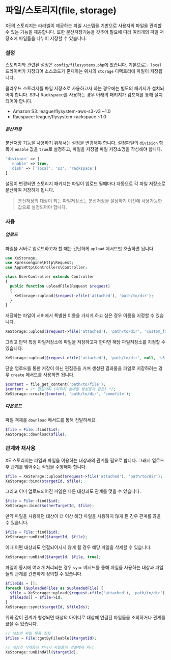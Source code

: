 # 파일/스토리지(file, storage)

XE의 스토리지는 라라벨이 제공하는 파일 시스템을 기반으로 사용자의 파일을 관리할 수 있는 기능을 제공합니다. 또한 분산저장기능을 갖추어 필요에 따라 여러개의 파일 저장소에 파일들을 나누어 저장할 수 있습니다.

### 설정

스토리지와 관련된 설정은 `config/filesystems.php`에 있습니다. 기본으로는 `local`드라이버가 지정되어 소스코드가 존재하는 위치의 `storage` 디렉토리에 파일이 저장됩니다.

클라우드 스토리지를 파일 저장소로 사용하고자 하는 경우에는 별도의 패키지가 설치되어야 합니다. S3나 Rackspace를 사용하는 경우 아래의 패키지가 컴포저를 통해 설치되어야 합니다.
- Amazon S3: league/flysystem-aws-s3-v3 ~1.0
- Racspace: league/flysystem-rackspace ~1.0


##### 분산저장
분산저장 기능을 사용하기 위해서는 설정을 변경해야 합니다. 설정파일의 `division` 항목에 `enable` 값을 `true`로 설정하고, 파일을 저장할 파일 저장소명을 작성해야 합니다.
```php
'division' => [
  'enable' => true,
  'disk' => ['local', 's3', 'rackspace']
]
```

설정이 변경되면 스토리지 패키지는 파일이 업로드 될때마다 자동으로 각 파일 저장소로 분산하여 저장하게 됩니다.

> 분산저장의 대상이 되는 파일저장소는 분산저장을 설정하기 이전에 사용가능한 값으로 설정되어야 합니다.


### 사용

##### 업로드

파일을 서버로 업로드하고자 할 때는 간단하게 `upload` 메서드만 호출하면 됩니다.

```php
use XeStorage;
use Xpressengine\Http\Request;
use App\Http\Controllers\Controller;

class UserController extends Controller
{
  public function uploadFile(Request $request)
  {
    XeStorage::upload($request->file('attached'), 'path/to/dir');
  }
}  
```

저장하는 파일이 서버에서 특별한 이름을 가지게 하고 싶은 경우 이름을 지정할 수 있습니다.

```php
XeStorage::upload($request->file('attached'), 'path/to/dir', 'custom_file_name');
```

그리고 만약 특정 파일저장소에 파일을 저장하고자 한다면 해당 파일저장소를 지정할 수 있습니다.

```php
XeStorage::upload($request->file('attached'), 'path/to/dir', null, 's3');
```

단순 업로드를 통한 저장이 아닌 편집등을 거쳐 생성된 결과물을 파일로 저장하려는 경우 `create` 메서드를 사용하면 됩니다.

```php
$content = file_get_content('path/to/file');
$content = /* 편집처리 (이미지 섬네일 생성등과 같은) */;
XeStorage::create($content, 'path/to/dir', 'somefile');
```

##### 다운로드

파일 객체를 `download` 메서드를 통해 전달하세요.

```php
$file = File::find($id);
XeStorage::download($file);
```

### 관계와 재사용

XE 스토리지는 파일과 파일을 이용하는 대상과의 관계를 필요로 합니다. 그래서 업로드 후 관계를 맺어주는 작업을 수행해야 합니다.

```php
$file = XeStorage::upload($request->file('attached'), 'path/to/dir');
XeStorage::bind($targetId, $file);
```

그리고 이미 업로드되어진 파일은 다른 대상과도 관계를 맺을 수 있습니다.

```php
$file = File::find($id);
XeStorage::bind($otherTargetId, $file);
```

만약 파일을 사용하던 대상이 더 이상 해당 파일을 사용하지 않게 된 경우 관계를 끊을 수 있습니다.

```php
$file = File::find($id);
XeStorage::unBind($targetId, $file);
```

이때 어떤 대상과도 연결되어지지 않게 될 경우 해당 파일을 삭제할 수 있습니다.
```php
XeStorage::unBind($targetId, $file, true);
```

파일이 동시에 여러개 처리되는 경우 `sync` 메서드를 통해 파일을 사용하는 대상과 파일들의 관계를 간편하게 정의할 수 있습니다.
```php
$fileIds = [];
foreach ($uploadedFiles as $uploadedFile) {
  $file = XeStorage::upload($request->file('attached'), 'path/to/dir');
  $fileIds[] = $file->id;
}
XeStorage::sync($targetId, $fileIds);
```

위와 같이 관계가 형성되면 대상의 아이디로 대상에 연결된 파일들을 조회하거나 관계를 끊을 수 있습니다.
```php
// 대상의 파일 목록 조회
$files = File::getByFileable($targetId);

// 대상의 삭제등의 처리시 파일들의 연결해제 처리
XeStorage::unBindAll($targetId);
```
